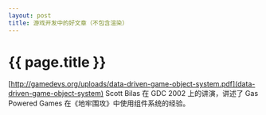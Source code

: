```yaml
---
layout: post
title: 游戏开发中的好文章（不包含渲染）
---
```


{{ page.title }}
================

[http://gamedevs.org/uploads/data-driven-game-object-system.pdf](data-driven-game-object-system)
Scott Bilas 在 GDC 2002 上的讲演，讲述了 Gas Powered Games 在《地牢围攻》中使用组件系统的经验。
